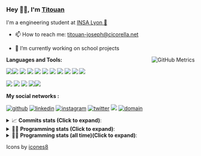 <!--
**titouan-joseph/titouan-joseph** is a ✨ _special_ ✨ repository because its `README.md` (this file) appears on your GitHub profile.

Here are some ideas to get you started:

- 🔭 I’m currently working on ...
- 🌱 I’m currently learning ...
- 👯 I’m looking to collaborate on ...
- 🤔 I’m looking for help with ...
- 💬 Ask me about ...
- 📫 How to reach me: ...
- 😄 Pronouns: ...
- ⚡ Fun fact: ...
-->

### Hey 👋🏽, I'm [Titouan](https://github.com/Titouan-Joseph) 

I'm a engineering student at  [INSA Lyon 🦏](https://www.insa-lyon.fr/en/)

- 📫 How to reach me: [titouan-joseph@cicorella.net](mailto:titouan-joseph@cicorella.net)
- 🔭 I’m currently working on school projects


  <img align="right" alt="GitHub Metrics" src="https://metrics.lecoq.io/titouan-joseph" />

**Languages and Tools:**

[<img src="https://img.icons8.com/color/48/000000/python.png"/>]()[<img src="https://img.icons8.com/color/48/000000/java-coffee-cup-logo.png"/>]() [<img src="https://img.icons8.com/color/48/000000/c-programming.png"/>]() [<img src="https://img.icons8.com/color/48/000000/javascript.png"/>]() [<img src="https://img.icons8.com/color/48/000000/selenium-test-automation.png"/>]() [<img src="https://img.icons8.com/color/48/000000/git.png"/>]() [<img src="https://img.icons8.com/color/48/000000/console.png"/>]() [<img src="https://img.icons8.com/color/48/000000/android-os.png"/>]() [<img src="https://img.icons8.com/color/48/000000/pycharm.png"/>]() [<img src="https://img.icons8.com/color/48/000000/virtualbox.png"/>]() [<img src="https://img.icons8.com/color/48/000000/windows-10.png"/>]()

[<img src="https://img.icons8.com/color/48/000000/linux.png"/>]() [<img src="https://img.icons8.com/color/48/000000/nginx.png"/>]() [<img src="https://img.icons8.com/color/48/000000/raspberry-pi.png"/>]() [<img src="https://img.icons8.com/color/48/000000/docker.png"/>]()[<img src="https://img.icons8.com/color/48/000000/visual-studio-code-2019.png"/>]()

**My social networks :**

[<img src='https://img.icons8.com/fluent/48/000000/github.png' alt="github">](https://github.com/titouan-joseph)  [<img src='https://img.icons8.com/color/48/000000/linkedin.png' alt='linkedin'>](https://www.linkedin.com/in/titouan-joseph-revol/)  [<img src='https://img.icons8.com/color/48/000000/instagram-new.png' alt='instagram'>](https://www.instagram.com/tit_re/)  [<img src='https://img.icons8.com/color/48/000000/twitter.png' alt='twitter'>](https://twitter.com/josephrevol) [<img src="https://img.icons8.com/color/48/000000/facebook.png"/>](https://www.facebook.com/titre01) [<img src="https://img.icons8.com/fluent/48/000000/domain.png" alt="domain"/>](https://titouan-joseph.cicorella.net)

<details>
 <summary>📈 <b>Commits stats (Click to expand)</b>: </summary>
    <a href="https://sourcerer.io/titouan-joseph"><img src="https://img.shields.io/badge/Python-148%20commits-orange.svg" alt=""></a>
    <a href="https://sourcerer.io/titouan-joseph"><img src="https://img.shields.io/badge/Java-27%20commits-orange.svg" alt=""></a>
    <a href="https://sourcerer.io/titouan-joseph"><img src="https://img.shields.io/badge/C-23%20commits-orange.svg" alt=""></a>
    <a href="https://sourcerer.io/titouan-joseph"><img src="https://img.shields.io/badge/JavaScript-18%20commits-orange.svg" alt=""></a>
</details>


<details>
 <summary>👨‍💻 <b>Programming stats (Click to expand)</b>: </summary>
<!--START_SECTION:waka-->
**🐱 My GitHub Data** 

> 🏆 113 Contributions in the Year 2022
 > 
> 📦 58.7 kB Used in GitHub's Storage 
 > 
> 🚫 Not Opted to Hire
 > 
> 📜 28 Public Repositories 
 > 
> 🔑 2 Private Repositories  
 > 
**I'm a Night 🦉** 

```text
🌞 Morning    87 commits     ███░░░░░░░░░░░░░░░░░░░░░░   14.33% 
🌆 Daytime    202 commits    ████████░░░░░░░░░░░░░░░░░   33.28% 
🌃 Evening    281 commits    ███████████░░░░░░░░░░░░░░   46.29% 
🌙 Night      37 commits     █░░░░░░░░░░░░░░░░░░░░░░░░   6.1%

```
📅 **I'm Most Productive on Tuesday** 

```text
Monday       100 commits    ████░░░░░░░░░░░░░░░░░░░░░   16.47% 
Tuesday      163 commits    ██████░░░░░░░░░░░░░░░░░░░   26.85% 
Wednesday    110 commits    ████░░░░░░░░░░░░░░░░░░░░░   18.12% 
Thursday     72 commits     ███░░░░░░░░░░░░░░░░░░░░░░   11.86% 
Friday       47 commits     ██░░░░░░░░░░░░░░░░░░░░░░░   7.74% 
Saturday     55 commits     ██░░░░░░░░░░░░░░░░░░░░░░░   9.06% 
Sunday       60 commits     ██░░░░░░░░░░░░░░░░░░░░░░░   9.88%

```


📊 **This Week I Spent My Time On** 

```text
⌚︎ Time Zone: Europe/Paris

💬 Programming Languages: 
Markdown                 3 hrs 26 mins       ██████░░░░░░░░░░░░░░░░░░░   23.91% 
Vue.js                   2 hrs 54 mins       █████░░░░░░░░░░░░░░░░░░░░   20.18% 
Other                    2 hrs 52 mins       █████░░░░░░░░░░░░░░░░░░░░   19.94% 
TypeScript               1 hr 59 mins        ███░░░░░░░░░░░░░░░░░░░░░░   13.86% 
Python                   1 hr 17 mins        ██░░░░░░░░░░░░░░░░░░░░░░░   8.96%

🔥 Editors: 
VS Code                  11 hrs 44 mins      ████████████████████░░░░░   81.35% 
Bash                     2 hrs 41 mins       ████░░░░░░░░░░░░░░░░░░░░░   18.65%

🐱‍💻 Projects: 
overbookd-mono           5 hrs 49 mins       ██████████░░░░░░░░░░░░░░░   40.39% 
[CNS] Stage Titouan - Gen4 hrs 45 mins       ████████░░░░░░░░░░░░░░░░░   32.94% 
callcenter               1 hr 58 mins        ███░░░░░░░░░░░░░░░░░░░░░░   13.7% 
Terminal                 1 hr 34 mins        ██░░░░░░░░░░░░░░░░░░░░░░░   10.87% 
Unknown Project          14 mins             ░░░░░░░░░░░░░░░░░░░░░░░░░   1.62%

💻 Operating System: 
Linux                    9 hrs 26 mins       ████████████████░░░░░░░░░   65.46% 
Windows                  4 hrs 58 mins       ████████░░░░░░░░░░░░░░░░░   34.54%

```

**I Mostly Code in Python** 

```text
Python                   19 repos            ██████████████░░░░░░░░░░░   55.88% 
JavaScript               4 repos             ███░░░░░░░░░░░░░░░░░░░░░░   11.76% 
HTML                     2 repos             █░░░░░░░░░░░░░░░░░░░░░░░░   5.88% 
C                        2 repos             █░░░░░░░░░░░░░░░░░░░░░░░░   5.88% 
MATLAB                   2 repos             █░░░░░░░░░░░░░░░░░░░░░░░░   5.88%

```



 Last Updated on 29/04/2022 14:00:36 UTC
<!--END_SECTION:waka-->

</details>

<details>
 <summary>👨‍💻 <b>Programming stats (all time)(Click to expand)</b>: </summary>
    <img src="https://wakatime.com/share/@titouan_joseph/b2dd01ab-0ae9-45a5-9065-5eef2a205b1c.svg">
    <img src="https://wakatime.com/share/@titouan_joseph/5ef9f0c5-69ff-452c-80a9-909df7152407.svg">
    <img src="https://wakatime.com/share/@titouan_joseph/3989b40d-e2ad-4aeb-8f15-b50171502a9a.svg">
</details>

Icons by [icones8](https://icones8.fr/)
